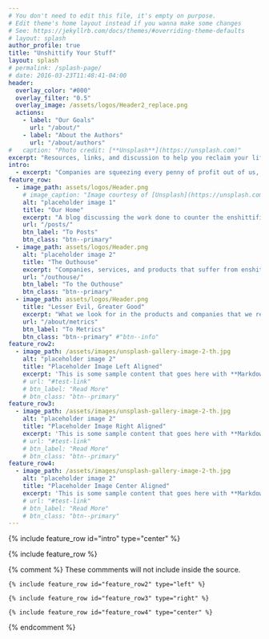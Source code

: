 ```yaml
---
# You don't need to edit this file, it's empty on purpose.
# Edit theme's home layout instead if you wanna make some changes
# See: https://jekyllrb.com/docs/themes/#overriding-theme-defaults
# layout: splash
author_profile: true
title: "Unshittify Your Stuff"
layout: splash
# permalink: /splash-page/
# date: 2016-03-23T11:48:41-04:00
header:
  overlay_color: "#000"
  overlay_filter: "0.5"
  overlay_image: /assets/logos/Header2_replace.png
  actions:
    - label: "Our Goals"
      url: "/about/"
    - label: "About the Authors"
      url: "/about/authors"
#   caption: "Photo credit: [**Unsplash**](https://unsplash.com)"
excerpt: "Resources, links, and discussion to help you reclaim your life from enshittification."
intro:
  - excerpt: "Companies are squeezing every penny of profit out of us, at the expense of our convenience, privacy, and control. \n \n We don't have to let them."
feature_row:
  - image_path: assets/logos/Header.png
    # image_caption: "Image courtesy of [Unsplash](https://unsplash.com/)"
    alt: "placeholder image 1"
    title: "Our Home"
    excerpt: "A blog discussing the work done to counter the enshittification in our home."
    url: "/posts/"
    btn_label: "To Posts"
    btn_class: "btn--primary"
  - image_path: assets/logos/Header.png
    alt: "placeholder image 2"
    title: "The Outhouse"
    excerpt: "Companies, services, and products that suffer from enshittification or regressive social policies - and what we suggest you use instead."
    url: "/outhouse/"
    btn_label: "To the Outhouse"
    btn_class: "btn--primary"
  - image_path: assets/logos/Header.png
    title: "Lesser Evil, Greater Good"
    excerpt: "What we look for in the products and companies that we recommend."
    url: "/about/metrics"
    btn_label: "To Metrics"
    btn_class: "btn--primary" #"btn--info"
feature_row2:
  - image_path: /assets/images/unsplash-gallery-image-2-th.jpg
    alt: "placeholder image 2"
    title: "Placeholder Image Left Aligned"
    excerpt: 'This is some sample content that goes here with **Markdown** formatting. Left aligned with `type="left"`'
    # url: "#test-link"
    # btn_label: "Read More"
    # btn_class: "btn--primary"
feature_row3:
  - image_path: /assets/images/unsplash-gallery-image-2-th.jpg
    alt: "placeholder image 2"
    title: "Placeholder Image Right Aligned"
    excerpt: 'This is some sample content that goes here with **Markdown** formatting. Right aligned with `type="right"`'
    # url: "#test-link"
    # btn_label: "Read More"
    # btn_class: "btn--primary"
feature_row4:
  - image_path: /assets/images/unsplash-gallery-image-2-th.jpg
    alt: "placeholder image 2"
    title: "Placeholder Image Center Aligned"
    excerpt: 'This is some sample content that goes here with **Markdown** formatting. Centered with `type="center"`'
    # url: "#test-link"
    # btn_label: "Read More"
    # btn_class: "btn--primary"
---
```


{% include feature_row id="intro" type="center" %}

{% include feature_row %}

{% comment %} 
    These commments will not include inside the source.

    {% include feature_row id="feature_row2" type="left" %}

    {% include feature_row id="feature_row3" type="right" %}

    {% include feature_row id="feature_row4" type="center" %}
{% endcomment %}
